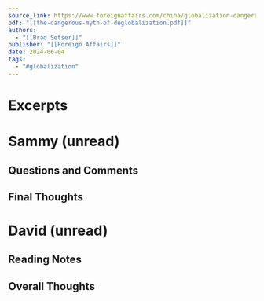 ```yaml
---
source_link: https://www.foreignaffairs.com/china/globalization-dangerous-myth-economy-brad-setser
pdf: "[[the-dangerous-myth-of-deglobalization.pdf]]"
authors:
  - "[[Brad Setser]]"
publisher: "[[Foreign Affairs]]"
date: 2024-06-04
tags:
  - "#globalization"
---
```

# Excerpts
# Sammy (unread)
## Questions and Comments
## Final Thoughts
# David (unread)
## Reading Notes
## Overall Thoughts